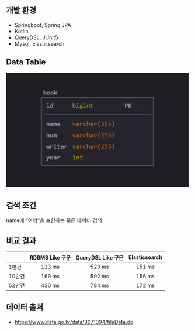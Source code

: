 ## 개발 환경
- Springboot, Spring JPA
- Kotlin
- QueryDSL, JUnit5
- Mysql, Elasticsearch

## Data Table
<img src="https://github.com/Kan9hee/ElasticSearch_Comparison/blob/main/dataSetting.png" width="500"/>

## 검색 조건
name에 "여행"을 포함하는 모든 데이터 검색

## 비교 결과
||RDBMS Like 구문|QueryDSL Like 구문|Elasticsearch|
|---|:-:|:-:|:-:|
|1만건|113 ms|523 ms|151 ms|
|10만건|169 ms|592 ms|156 ms|
|52만건|430 ms|784 ms|172 ms|

## 데이터 출처
- https://www.data.go.kr/data/3071094/fileData.do
